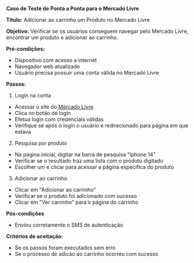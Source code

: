**Caso de Teste de Ponta a Ponta para o Mercado Livre**

**Título:** Adicionar ao carrinho um Produto no Mercado Livre

**Objetivo:** Verificar se os usuários conseguem navegar pelo Mercado Livre, encontrar um produto e adicionar ao carrinho.

**Pré-condições:**

- Dispositivo com acesso a internet
- Navegador web atualizado
- Usuário precisa possuir uma conta válida no Mercado Livre

**Passos:**

1. Login na conta

- Acessar o site do [Mercado Livre](https://www.mercadolivre.com.br/)
- Clica no botão de login
- Efetua login com credenciais válidas
- Verifique se após o login o usuário e redirecionado para página em que estava

2. Pesquisa por produto

- Na página inicial, digitar na barra de pesquisa "Iphone 14"
- Verificar se o resultado traz uma lista com o produto digitado
- Escolher um e clicar para acessar a página específica do produto

3. Adicionar ao carrinho

- Clicar em "Adicionar ao carrinho"
- Verificar se o produto foi adicionado com sucesso
- Clicar em "Ver carrinho" para ir página do carrinho

**Pós-condições**

- Enviou corretamente o SMS de autenticação

**Critérios de aceitação:**

- Se os passos foram executados sem erro
- Se o processo de adicão ao carrinho ocorreu com sucesso
